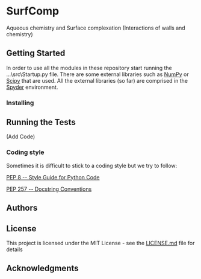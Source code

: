 # SurfComp
Aqueous chemistry and Surface complexation (Interactions of walls and chemistry)


## Getting Started
In order to use all the modules in these repository start running the ...\src\Startup.py file.
There are some external libraries such as [NumPy](http://www.numpy.org/) or [Scipy](https://www.scipy.org/) that are used. 
All the external libraries (so far) are comprised in the [Spyder](https://www.spyder-ide.org/) environment.

### Installing

## Running the Tests

(Add Code)

### Coding style
Sometimes it is difficult to stick to a coding style but we try to follow:

[PEP 8 -- Style Guide for Python Code](https://www.python.org/dev/peps/pep-0008/)

[PEP 257 -- Docstring Conventions](https://www.python.org/dev/peps/pep-0257/)

## Authors

## License

This project is licensed under the MIT License - see the [LICENSE.md](LICENSE.md) file for details

## Acknowledgments


